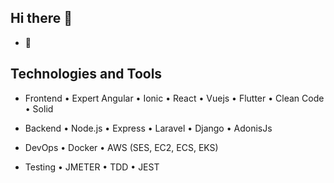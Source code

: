 ## Hi there 👋


- 🔭 
## Technologies and Tools
- Frontend
• Expert Angular
• Ionic
• React
• Vuejs
• Flutter
• Clean Code
• Solid

- Backend
•  Node.js
•  Express
•  Laravel
•  Django
•  AdonisJs


- DevOps
•  Docker
•  AWS (SES, EC2, ECS, EKS)

- Testing
•  JMETER
•  TDD
•  JEST


